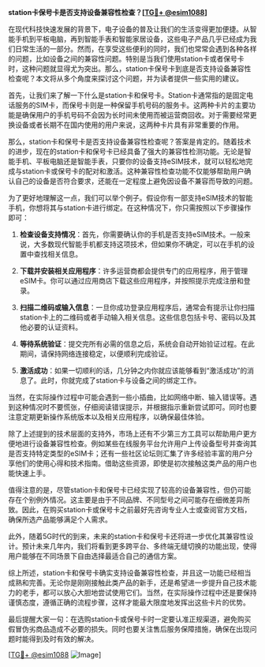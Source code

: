 **station卡保号卡是否支持设备兼容性检查？[[TG💪+ @esim1088](https://t.me/s/esim1088)]**

在现代科技快速发展的背景下，电子设备的普及让我们的生活变得更加便捷。从智能手机到平板电脑，再到智能手表和智能家居设备，这些电子产品几乎已经成为我们日常生活的一部分。然而，在享受这些便利的同时，我们也常常会遇到各种各样的问题，比如设备之间的兼容性问题。特别是当我们使用station卡或者保号卡时，这种问题就显得尤为突出。那么，station卡保号卡到底是否支持设备兼容性检查呢？本文将从多个角度来探讨这个问题，并为读者提供一些实用的建议。

首先，让我们来了解一下什么是station卡和保号卡。Station卡通常指的是固定电话服务的SIM卡，而保号卡则是一种保留手机号码的服务卡。这两种卡片的主要功能是确保用户的手机号码不会因为长时间未使用而被运营商回收。对于需要经常更换设备或者长期不在国内使用的用户来说，这两种卡片具有非常重要的作用。

那么，station卡和保号卡是否支持设备兼容性检查呢？答案是肯定的。随着技术的进步，现在的station卡和保号卡已经具备了强大的兼容性检测功能。无论是智能手机、平板电脑还是智能手表，只要你的设备支持eSIM技术，就可以轻松地完成与station卡或保号卡的配对和激活。这种兼容性检查功能不仅能够帮助用户确认自己的设备是否符合要求，还能在一定程度上避免因设备不兼容而导致的问题。

为了更好地理解这一点，我们可以举个例子。假设你有一部支持eSIM技术的智能手机，你想将其与station卡进行绑定。在这种情况下，你只需按照以下步骤操作即可：

1. **检查设备支持情况**：首先，你需要确认你的手机是否支持eSIM技术。一般来说，大多数现代智能手机都支持这项技术，但如果你不确定，可以在手机的设置中查找相关信息。

2. **下载并安装相关应用程序**：许多运营商都会提供专门的应用程序，用于管理eSIM卡。你可以通过应用商店下载这些应用程序，并按照提示完成注册和登录。

3. **扫描二维码或输入信息**：一旦你成功登录应用程序后，通常会有提示让你扫描station卡上的二维码或者手动输入相关信息。这些信息包括卡号、密码以及其他必要的认证资料。

4. **等待系统验证**：提交完所有必需的信息之后，系统会自动开始验证过程。在此期间，请保持网络连接稳定，以便顺利完成验证。

5. **激活成功**：如果一切顺利的话，几分钟之内你就应该能够看到“激活成功”的消息了。此时，你就完成了station卡与设备之间的绑定工作。

当然，在实际操作过程中可能会遇到一些小插曲，比如网络中断、输入错误等。遇到这种情况时不要慌张，仔细阅读错误提示，并根据指示重新尝试即可。同时也要注意定期更新操作系统版本以及相关应用程序，以确保最佳体验。

除了上述提到的技术层面的支持外，市场上还有不少第三方工具可以帮助用户更方便地进行设备兼容性检查。例如某些在线服务平台允许用户上传设备型号并查询其是否支持特定类型的eSIM卡；还有一些社区论坛则汇集了许多经验丰富的用户分享他们的使用心得和技术指南。借助这些资源，即使是初次接触这类产品的用户也能快速上手。

值得注意的是，尽管station卡和保号卡已经实现了较高的设备兼容性，但仍可能存在个别例外情况。这主要是由于不同品牌、不同型号之间可能存在细微差异所致。因此，在购买station卡或保号卡之前最好先咨询专业人士或查阅官方文档，确保所选产品能够满足个人需求。

此外，随着5G时代的到来，未来的station卡和保号卡还将进一步优化其兼容性设计。预计未来几年内，我们将看到更多跨平台、多终端无缝切换的功能出现，使得用户能够在不同场景下自由选择最适合自己的通信方案。

综上所述，station卡和保号卡确实支持设备兼容性检查，并且这一功能已经相当成熟和完善。无论你是刚刚接触此类产品的新手，还是希望进一步提升自己技术能力的老手，都可以放心大胆地尝试使用它们。当然，在实际操作过程中还是要保持谨慎态度，遵循正确的流程步骤，这样才能最大限度地发挥出这些卡片的优势。

最后提醒大家一句：在选购station卡或保号卡时一定要认准正规渠道，避免购买假冒伪劣商品造成不必要的损失。同时也要关注售后服务保障措施，确保在出现问题时能得到及时有效的解决。

[[TG💪+ @esim1088](https://t.me/s/esim1088) ![Image](https://i.postimg.cc/4NQfJmqS/Snipaste-2025-05-13-00-14-12.png)]